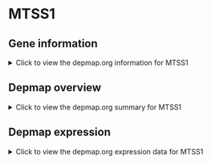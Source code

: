 <h1>MTSS1</h1>

<h2>Gene information</h2>
<details>
  <summary>Click to view the depmap.org information for MTSS1</summary>
  <iframe src="https://depmap.org/portal/gene/MTSS1?tab=about" style="border:none;width:100%;height:800px"></iframe>
</details>

<h2>Depmap overview</h2>
<details>
  <summary>Click to view the depmap.org summary for MTSS1</summary>
  <iframe src="https://depmap.org/portal/gene/MTSS1?tab=overview" style="border:none;width:100%;height:800px"></iframe>
</details>

<h2>Depmap expression</h2>
<details>
  <summary>Click to view the depmap.org expression data for MTSS1</summary>
  <iframe src="https://depmap.org/portal/gene/MTSS1?tab=characterization" style="border:none;width:100%;height:800px"></iframe>
</details>


<!--
<h2>Reactome Pathway diagram</h2>
PNAME
-->


